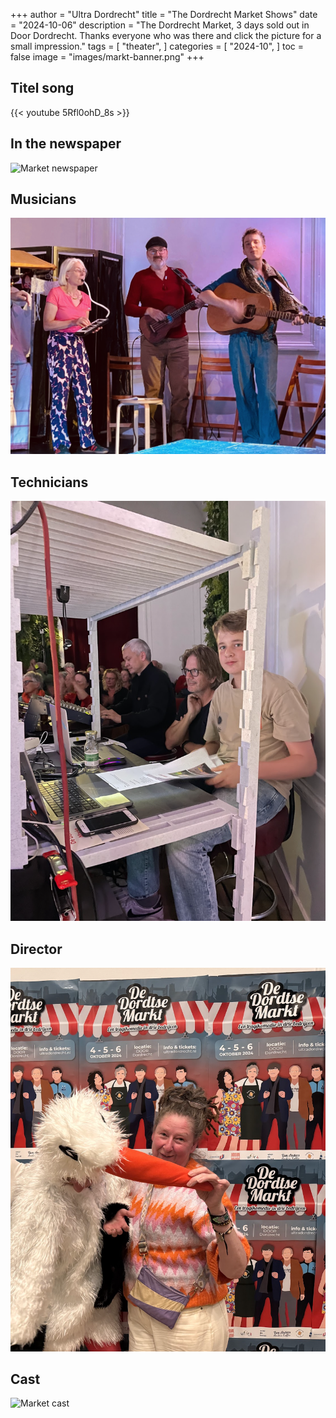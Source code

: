 +++
author = "Ultra Dordrecht"
title = "The Dordrecht Market Shows"
date = "2024-10-06"
description = "The Dordrecht Market, 3 days sold out in Door Dordrecht. Thanks everyone who was there and click the picture for a small impression."
tags = [
    "theater",
]
categories = [
    "2024-10",
]
toc = false
image = "images/markt-banner.png"
+++

## Titel song

{{< youtube 5Rfl0ohD_8s >}}

## In the newspaper

![Market newspaper](./images/markt-krant.png)

## Musicians

![Market music](./images/markt-muziek.png)

## Technicians

![Market technicians](./images/markt-techniek.png)

## Director

![Market director](./images/markt-regiseur.png)

## Cast

![Market cast](./images/markt-cast.png)
